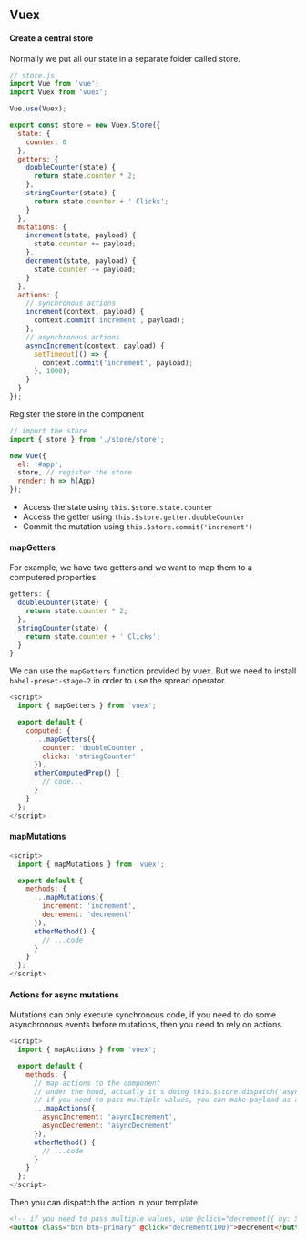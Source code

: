 ## Vuex

#### Create a central store

Normally we put all our state in a separate folder called store.

```js
// store.js
import Vue from 'vue';
import Vuex from 'vuex';

Vue.use(Vuex);

export const store = new Vuex.Store({
  state: {
    counter: 0
  },
  getters: {
    doubleCounter(state) {
      return state.counter * 2;
    },
    stringCounter(state) {
      return state.counter + ' Clicks';
    }
  },
  mutations: {
    increment(state, payload) {
      state.counter += payload;
    },
    decrement(state, payload) {
      state.counter -= payload;
    }
  },
  actions: {
    // synchronous actions
    increment(context, payload) {
      context.commit('increment', payload);
    },
    // asynchronous actions
    asyncIncrement(context, payload) {
      setTimeout(() => {
        context.commit('increment', payload);
      }, 1000);
    }
  }  
});
```

Register the store in the component

```js
// import the store
import { store } from './store/store';

new Vue({
  el: '#app',
  store, // register the store
  render: h => h(App)
});
```

- Access the state using `this.$store.state.counter`
- Access the getter using `this.$store.getter.doubleCounter`
- Commit the mutation using `this.$store.commit('increment')`

#### mapGetters

For example, we have two getters and we want to map them to a computered properties.

```js
getters: {
  doubleCounter(state) {
    return state.counter * 2;
  },
  stringCounter(state) {
    return state.counter + ' Clicks';
  }
}
```

We can use the `mapGetters` function provided by vuex. But we need to install `babel-preset-stage-2` in order to use the spread operator.

```js
<script>
  import { mapGetters } from 'vuex';

  export default {
    computed: {
      ...mapGetters({
        counter: 'doubleCounter',
        clicks: 'stringCounter'
      }),
      otherComputedProp() {
        // code...
      }
    }
  };
</script>
```

#### mapMutations

```js
<script>
  import { mapMutations } from 'vuex';

  export default {
    methods: {
      ...mapMutations({
        increment: 'increment',
        decrement: 'decrement'
      }),
      otherMethod() {
        // ...code
      }
    }
  };
</script>
```

#### Actions for async mutations

Mutations can only execute synchronous code, if you need to do some asynchronous events before mutations, then you need to rely on actions.

```js
<script>
  import { mapActions } from 'vuex';

  export default {
    methods: {
      // map actions to the component
      // under the hood, actually it's doing this.$store.dispatch('asyncIncrement', payload)
      // if you need to pass multiple values, you can make payload as an object
      ...mapActions({
        asyncIncrement: 'asyncIncrement',
        asyncDecrement: 'asyncDecrement'
      }),
      otherMethod() {
        // ...code
      }
    }
  };
</script>
```

Then you can dispatch the action in your template.

```html
<!-- if you need to pass multiple values, use @click="decrement({ by: 50, duration: 1000 })" -->
<button class="btn btn-primary" @click="decrement(100)">Decrement</button>
```
